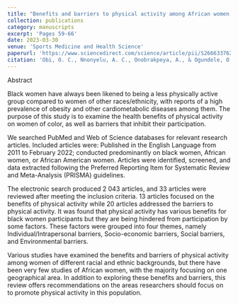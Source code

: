 ```yaml
---
title: "Benefits and barriers to physical activity among African women: A systematic review"
collection: publications
category: manuscripts
excerpt: 'Pages 59-66'
date: 2023-03-30
venue: 'Sports Medicine and Health Science'
paperurl: 'https://www.sciencedirect.com/science/article/pii/S2666337622000786?via%3Dihub'
citation: 'Obi, O. C., Nnonyelu, A. C., Onobrakpeya, A., & Ogundele, O. J. (2022). Benefits and barriers to physical activity among African women: A systematic review. Sports medicine and health science, 5(1), 59–66. https://doi.org/10.1016/j.smhs.2022.12.001'
---
```


Abstract

Black women have always been likened to being a less physically active group compared to women of other races/ethnicity, with reports of a high prevalence of obesity and other cardiometabolic diseases among them. The purpose of this study is to examine the health benefits of physical activity on women of color, as well as barriers that inhibit their participation.

We searched PubMed and Web of Science databases for relevant research articles. Included articles were: Published in the English Language from 2011 to February 2022; conducted predominantly on black women, African women, or African American women. Articles were identified, screened, and data extracted following the Preferred Reporting Item for Systematic Review and Meta-Analysis (PRISMA) guidelines.

The electronic search produced 2 043 articles, and 33 articles were reviewed after meeting the inclusion criteria. 13 articles focused on the benefits of physical activity while 20 articles addressed the barriers to physical activity. It was found that physical activity has various benefits for black women participants but they are being hindered from participation by some factors. These factors were grouped into four themes, namely Individual/Intrapersonal barriers, Socio-economic barriers, Social barriers, and Environmental barriers.

Various studies have examined the benefits and barriers of physical activity among women of different racial and ethnic backgrounds, but there have been very few studies of African women, with the majority focusing on one geographical area. In addition to exploring these benefits and barriers, this review offers recommendations on the areas researchers should focus on to promote physical activity in this population.
